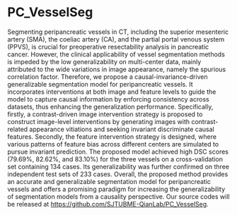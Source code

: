 # PC_VesselSeg
Segmenting peripancreatic vessels in CT, including the superior mesenteric artery (SMA), the coeliac artery (CA), and the partial portal venous system (PPVS), is crucial for preoperative resectability analysis in pancreatic cancer. However, the clinical applicability of vessel segmentation methods is impeded by the low generalizability on multi-center data, mainly attributed to the wide variations in image appearance, namely the spurious correlation factor. Therefore, we propose a causal-invariance-driven generalizable segmentation model for peripancreatic vessels. It incorporates interventions at both image and feature levels to guide the model to capture causal information by enforcing consistency across datasets, thus enhancing the generalization performance. Specifically, firstly, a contrast-driven image intervention strategy is proposed to construct image-level interventions by generating images with contrast-related appearance vitiations and seeking invariant discriminate causal features. Secondly, the feature intervention strategy is designed, where various patterns of feature bias across different centers are simulated to pursue invariant prediction. The proposed model achieved high DSC scores (79.69%, 82.62%, and 83.10%) for the three vessels on a cross-validation set containing 134 cases. Its generalizability was further confirmed on three independent test sets of 233 cases. Overall, the proposed method provides an accurate and generalizable segmentation model for peripancreatic vessels and offers a promising paradigm for increasing the generalizability of segmentation models from a causality perspective. Our source codes will be released at https://github.com/SJTUBME-QianLab/PC_VesselSeg.
